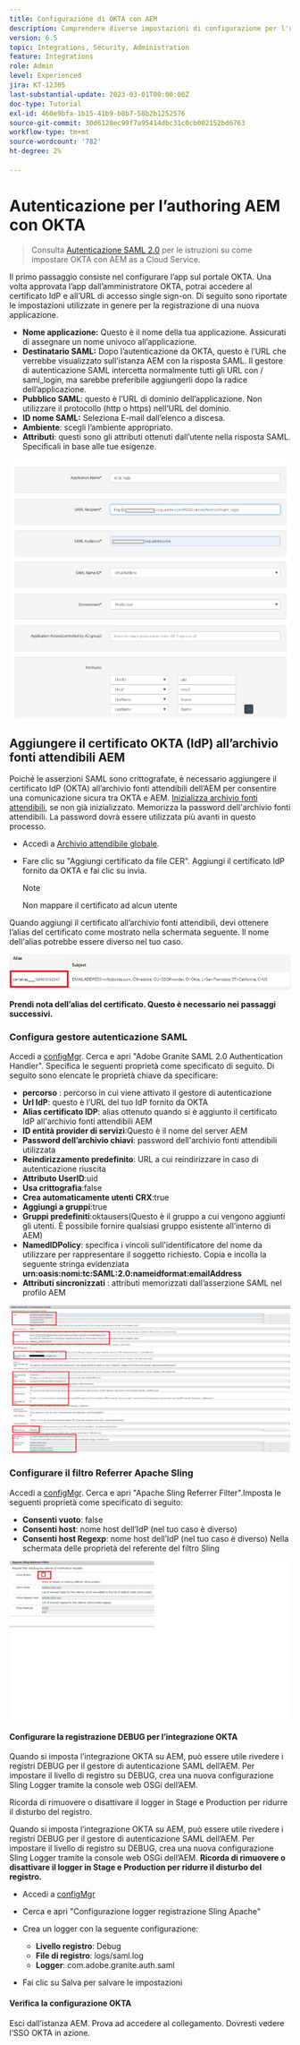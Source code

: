 ```yaml
---
title: Configurazione di OKTA con AEM
description: Comprendere diverse impostazioni di configurazione per l'utilizzo del Single Sign-On con OKTA.
version: 6.5
topic: Integrations, Security, Administration
feature: Integrations
role: Admin
level: Experienced
jira: KT-12305
last-substantial-update: 2023-03-01T00:00:00Z
doc-type: Tutorial
exl-id: 460e9bfa-1b15-41b9-b8b7-58b2b1252576
source-git-commit: 30d6120ec99f7a95414dbc31c0cb002152bd6763
workflow-type: tm+mt
source-wordcount: '782'
ht-degree: 2%

---
```


# Autenticazione per l’authoring AEM con OKTA

> Consulta [Autenticazione SAML 2.0](https://experienceleague.adobe.com/docs/experience-manager-learn/cloud-service/authentication/saml-2-0.html?lang=it) per le istruzioni su come impostare OKTA con AEM as a Cloud Service.

Il primo passaggio consiste nel configurare l’app sul portale OKTA. Una volta approvata l’app dall’amministratore OKTA, potrai accedere al certificato IdP e all’URL di accesso single sign-on. Di seguito sono riportate le impostazioni utilizzate in genere per la registrazione di una nuova applicazione.

* **Nome applicazione:** Questo è il nome della tua applicazione. Assicurati di assegnare un nome univoco all’applicazione.
* **Destinatario SAML:** Dopo l’autenticazione da OKTA, questo è l’URL che verrebbe visualizzato sull’istanza AEM con la risposta SAML. Il gestore di autenticazione SAML intercetta normalmente tutti gli URL con / saml_login, ma sarebbe preferibile aggiungerli dopo la radice dell’applicazione.
* **Pubblico SAML**: questo è l’URL di dominio dell’applicazione. Non utilizzare il protocollo (http o https) nell’URL del dominio.
* **ID nome SAML:** Seleziona E-mail dall’elenco a discesa.
* **Ambiente**: scegli l’ambiente appropriato.
* **Attributi**: questi sono gli attributi ottenuti dall’utente nella risposta SAML. Specificali in base alle tue esigenze.


![applicazione okta](assets/okta-app-settings-blurred.PNG)


## Aggiungere il certificato OKTA (IdP) all’archivio fonti attendibili AEM

Poiché le asserzioni SAML sono crittografate, è necessario aggiungere il certificato IdP (OKTA) all’archivio fonti attendibili dell’AEM per consentire una comunicazione sicura tra OKTA e AEM.
[Inizializza archivio fonti attendibili](http://localhost:4502/libs/granite/security/content/truststore.html), se non già inizializzato.
Memorizza la password dell&#39;archivio fonti attendibili. La password dovrà essere utilizzata più avanti in questo processo.

* Accedi a [Archivio attendibile globale](http://localhost:4502/libs/granite/security/content/truststore.html).
* Fare clic su &quot;Aggiungi certificato da file CER&quot;. Aggiungi il certificato IdP fornito da OKTA e fai clic su invia.

  >[!NOTE]
  >
  >Non mappare il certificato ad alcun utente

Quando aggiungi il certificato all’archivio fonti attendibili, devi ottenere l’alias del certificato come mostrato nella schermata seguente. Il nome dell&#39;alias potrebbe essere diverso nel tuo caso.

![Alias del certificato](assets/cert-alias.PNG)

**Prendi nota dell’alias del certificato. Questo è necessario nei passaggi successivi.**

### Configura gestore autenticazione SAML

Accedi a [configMgr](http://localhost:4502/system/console/configMgr).
Cerca e apri &quot;Adobe Granite SAML 2.0 Authentication Handler&quot;.
Specifica le seguenti proprietà come specificato di seguito. Di seguito sono elencate le proprietà chiave da specificare:

* **percorso** : percorso in cui viene attivato il gestore di autenticazione
* **Url IdP**: questo è l’URL del tuo IdP fornito da OKTA
* **Alias certificato IDP**: alias ottenuto quando si è aggiunto il certificato IdP all&#39;archivio fonti attendibili AEM
* **ID entità provider di servizi**:Questo è il nome del server AEM
* **Password dell’archivio chiavi**: password dell&#39;archivio fonti attendibili utilizzata
* **Reindirizzamento predefinito**: URL a cui reindirizzare in caso di autenticazione riuscita
* **Attributo UserID**:uid
* **Usa crittografia**:false
* **Crea automaticamente utenti CRX**:true
* **Aggiungi a gruppi**:true
* **Gruppi predefiniti**:oktausers(Questo è il gruppo a cui vengono aggiunti gli utenti. È possibile fornire qualsiasi gruppo esistente all’interno di AEM)
* **NamedIDPolicy**: specifica i vincoli sull&#39;identificatore del nome da utilizzare per rappresentare il soggetto richiesto. Copia e incolla la seguente stringa evidenziata **urn:oasis:nomi:tc:SAML:2.0:nameidformat:emailAddress**
* **Attributi sincronizzati** : attributi memorizzati dall’asserzione SAML nel profilo AEM

![saml-authentication-handler](assets/saml-authentication-settings-blurred.PNG)

### Configurare il filtro Referrer Apache Sling

Accedi a [configMgr](http://localhost:4502/system/console/configMgr).
Cerca e apri &quot;Apache Sling Referrer Filter&quot;.Imposta le seguenti proprietà come specificato di seguito:

* **Consenti vuoto**: false
* **Consenti host**: nome host dell’IdP (nel tuo caso è diverso)
* **Consenti host Regexp**: nome host dell’IdP (nel tuo caso è diverso) Nella schermata delle proprietà del referente del filtro Sling

![referrer-filter](assets/okta-referrer.png)

#### Configurare la registrazione DEBUG per l’integrazione OKTA

Quando si imposta l’integrazione OKTA su AEM, può essere utile rivedere i registri DEBUG per il gestore di autenticazione SAML dell’AEM. Per impostare il livello di registro su DEBUG, crea una nuova configurazione Sling Logger tramite la console web OSGi dell’AEM.

Ricorda di rimuovere o disattivare il logger in Stage e Production per ridurre il disturbo del registro.

Quando si imposta l’integrazione OKTA su AEM, può essere utile rivedere i registri DEBUG per il gestore di autenticazione SAML dell’AEM. Per impostare il livello di registro su DEBUG, crea una nuova configurazione Sling Logger tramite la console web OSGi dell’AEM.
**Ricorda di rimuovere o disattivare il logger in Stage e Production per ridurre il disturbo del registro.**
* Accedi a [configMgr](http://localhost:4502/system/console/configMgr)

* Cerca e apri &quot;Configurazione logger registrazione Sling Apache&quot;
* Crea un logger con la seguente configurazione:
   * **Livello registro**: Debug
   * **File di registro**: logs/saml.log
   * **Logger**: com.adobe.granite.auth.saml
* Fai clic su Salva per salvare le impostazioni

#### Verifica la configurazione OKTA

Esci dall’istanza AEM. Prova ad accedere al collegamento. Dovresti vedere l’SSO OKTA in azione.
